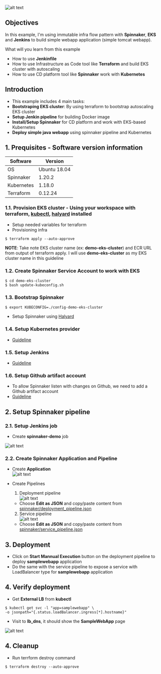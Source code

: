   
![alt text](https://github.com/hoabka/immutable-infra/blob/master/res/vm-based-flow.JPG)    
    
## Objectives    
 In this example, I'm using immutable infra flow pattern with **Spinnaker**, **EKS** and **Jenkins** to build simple webapp application (simple tomcat webapp).    
    
 What will you learn from this example    
- How to use **Jenkinfile**
- How to use Infrastructure as Code tool like **Terraform** and build EKS cluster with autoscaling 
-  How to use CD platform tool like **Spinnaker** work with **Kubernetes**    
 ## Introduction 
 - This example includes 4 main tasks: 
- **Bootstraping EKS cluster**: By using terraform to bootstrap autoscaling EKS cluster
- **Setup Jenkin pipeline** for building Docker image
- **Install/Setup Spinnaker** for CD platform and work with EKS-based Kubernetes 
- **Deploy simple java webapp** using spinnaker pipeline and Kubernetes
    
## 1. Prequisites - Software version information    
    
| Software| Version  |    
|--|--|    
| OS |Ubuntu 18.04  |    
| Spinnaker |1.20.2  |    
| Kubernetes |1.18.0  |    
| Terraform | 0.12.24  |    
### 1.1. Provision EKS cluster - Using your workspace with terraform, [kubectl](https://kubernetes.io/vi/docs/tasks/tools/install-kubectl/), [halyard](https://spinnaker.io/setup/install/halyard/) installed    
- Setup needed variables for terraform   
- Provisioning infra     
```console $ cd container-based/terraform  
$ terraform apply --auto-approve  
```
 **NOTE**: Take note EKS cluster name (ex: **demo-eks-cluster**) and ECR URL from output of terraform apply. I will use **demo-eks-cluster** as my EKS cluster name in this guideline  
### 1.2. Create Spinnaker Service Account to work with EKS   
```console 
$ cd demo-eks-cluster 
$ bash update-kubeconfig.sh  
``` 
### 1.3. Bootstrap Spinnaker   
```console 
$ export KUBECONFIG=./config-demo-eks-cluster 
```  
- Setup Spinnaker using [Halyard](https://spinnaker.io/setup/install/)  
### 1.4. Setup Kubernetes provider  
- [Guideline](https://spinnaker.io/setup/install/providers/kubernetes-v2/)  
### 1.5. Setup Jenkins  
- [Guideline](https://spinnaker.io/setup/ci/jenkins/)  
### 1.6. Setup Github artifact account  
- To allow Spinnaker listen with changes on Github, we need to add a Github artifact account  
- [Guideline](https://spinnaker.io/setup/artifacts/github/)  
## 2. Setup Spinnaker pipeline  
### 2.1. Setup Jenkins job 
- Create  **spinnaker-demo** job    
    
![alt text](https://github.com/hoabka/immutable-infra/blob/master/res/spinnaker-demo-jenkin-job.JPG)    
    
    
### 2.2. Create Spinnaker Application and Pipeline  
- Create  **Application**   
 ![alt text](https://github.com/hoabka/immutable-infra/blob/master/res/spinnaker-application.JPG)    
    
- Create Pipelines  
  1. Deployment pipeline  
![alt text](https://github.com/hoabka/immutable-infra/blob/master/res/spinnaker-deployment-pipeline.JPG)    
   - Choose **Edit as JSON** and copy/paste content from [spinnaker/deployment_pipeline.json](https://github.com/hoabka/immutable-infra/blob/master/container-based/spinnaker/deployment_pipeline.json)
   
  2. Service pipeline  
   ![alt text](https://github.com/hoabka/immutable-infra/blob/master/res/spinnaker-service-pipeline.JPG)  
  - Choose **Edit as JSON** and copy/paste content from [spinnaker/service_pipeline.json](https://github.com/hoabka/immutable-infra/blob/master/container-based/spinnaker/service_pipeline.json)

## 3. Deployment  
- Click on **Start Mannual Execution** button on the deployment pipeline to deploy **samplewebapp** application  
- Do the same with the service pipeline to expose a service with LoadBalancer type for **samplewebapp** application  
  
## 4. Verify deployment 
- Get **External LB** from **kubectl**
 ```console 
$ kubectl get svc -l "app=samplewebapp" \
 -o jsonpath="{.status.loadBalancer.ingress[*].hostname}"
```    
    
- Visit to **lb_dns**, it should show the **SampleWebApp** page    
    
![alt text](https://github.com/hoabka/immutable-infra/blob/master/res/sample-webapp-page.JPG)    
    
    
## 4. Cleanup 
- Run terrform destroy command  
```console
$ terraform destroy --auto-approve
```
